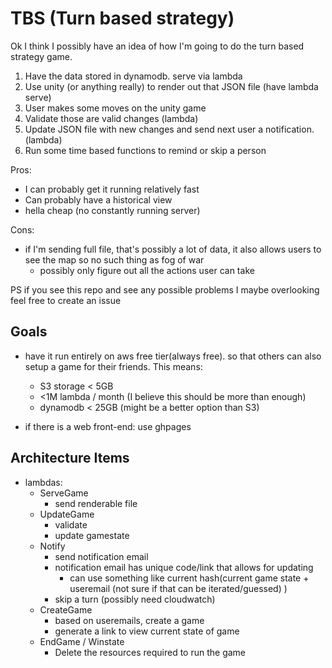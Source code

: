 # TBS (Turn based strategy)

Ok I think I possibly have an idea of how I'm going to do the turn based strategy game.

1. Have the data stored in dynamodb. serve via lambda
2. Use unity (or anything really) to render out that JSON file (have lambda serve)
3. User makes some moves on the unity game
4. Validate those are valid changes (lambda)
5. Update JSON file with new changes and send next user a notification. (lambda)
6. Run some time based functions to remind or skip a person

Pros:
- I can probably get it running relatively fast
- Can probably have a historical view
- hella cheap (no constantly running server)

Cons:
- if I'm sending full file, that's possibly a lot of data, it also allows users to see the map so no such thing as  fog of war 
    - possibly only figure out all the actions user can take


PS if you see this repo and see any possible problems I maybe overlooking feel free to create an issue 

## Goals
- have it run entirely on aws free tier(always free). so that others can also setup a game for their friends. This means:
    - S3 storage < 5GB 
    - <1M lambda / month (I believe this should be more than enough)
    - dynamodb < 25GB (might be a better option than S3)

- if there is a web front-end: use ghpages

## Architecture Items 
- lambdas:
    - ServeGame
        - send renderable file
    - UpdateGame
        - validate
        - update gamestate
    - Notify
        - send notification email
        - notification email has unique code/link that allows for updating
            - can use something like current hash(current game state + useremail (not sure if that can be iterated/guessed) )
        - skip a turn (possibly need cloudwatch)
    - CreateGame
        - based on useremails, create a game
        - generate a link to view current state of game
    - EndGame / Winstate
        - Delete the resources required to run the game


